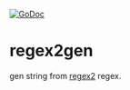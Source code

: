 [![GoDoc](https://godoc.org/github.com/yywing/regexp2gen?status.png)](https://godoc.org/github.com/yywing/regexp2gen)
# regex2gen

gen string from [regex2](github.com/dlclark/regexp2) regex.
